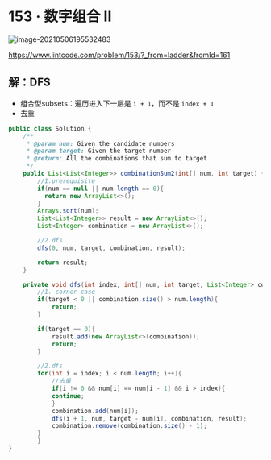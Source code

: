 # 153 · 数字组合 II

![image-20210506195532483](https://raw.githubusercontent.com/TWDH/Leetcode-From-Zero/pictures/img/image-20210506195532483.png)

https://www.lintcode.com/problem/153/?_from=ladder&fromId=161

## 解：DFS

* 组合型subsets：遍历进入下一层是 `i + 1`，而不是 `index + 1`
* 去重

```java
public class Solution {
    /**
     * @param num: Given the candidate numbers
     * @param target: Given the target number
     * @return: All the combinations that sum to target
     */
    public List<List<Integer>> combinationSum2(int[] num, int target) {
        //1.prerequisite
        if(num == null || num.length == 0){
          return new ArrayList<>();
        }
        Arrays.sort(num);
        List<List<Integer>> result = new ArrayList<>();
        List<Integer> combination = new ArrayList<>();

        //2.dfs
        dfs(0, num, target, combination, result);

        return result;
    }

    private void dfs(int index, int[] num, int target, List<Integer> combination, List<List<Integer>> result){
        //1. corner case
        if(target < 0 || combination.size() > num.length){
            return;
        }

        if(target == 0){
            result.add(new ArrayList<>(combination));
            return;
        }

        //2.dfs
        for(int i = index; i < num.length; i++){
            //去重
            if(i != 0 && num[i] == num[i - 1] && i > index){
            continue;
            }
            combination.add(num[i]);
            dfs(i + 1, num, target - num[i], combination, result);
            combination.remove(combination.size() - 1);
        }
        }
}
```















